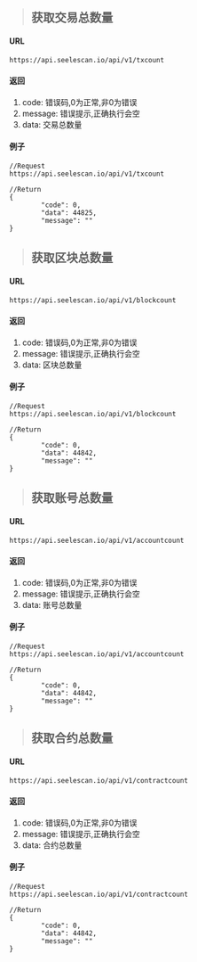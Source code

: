 >## 获取交易总数量
#### URL
	https://api.seelescan.io/api/v1/txcount

#### 返回
1. code: 错误码,0为正常,非0为错误
2. message: 错误提示,正确执行会空
3. data: 交易总数量

#### 例子
	//Request
	https://api.seelescan.io/api/v1/txcount
	
	//Return
	{
			"code": 0, 
			"data": 44825, 
			"message": ""
	}
	
>## 获取区块总数量
#### URL
	https://api.seelescan.io/api/v1/blockcount
	
#### 返回
1. code: 错误码,0为正常,非0为错误
2. message: 错误提示,正确执行会空
3. data: 区块总数量

#### 例子
	//Request
	https://api.seelescan.io/api/v1/blockcount
	
	//Return
	{
			"code": 0, 
			"data": 44842, 
			"message": ""
	}
	
>## 获取账号总数量
#### URL
	https://api.seelescan.io/api/v1/accountcount
	
#### 返回
1. code: 错误码,0为正常,非0为错误
2. message: 错误提示,正确执行会空
3. data: 账号总数量

#### 例子
	//Request
	https://api.seelescan.io/api/v1/accountcount
	
	//Return
	{
			"code": 0, 
			"data": 44842, 
			"message": ""
	}
	

>## 获取合约总数量
#### URL
	https://api.seelescan.io/api/v1/contractcount
	
#### 返回
1. code: 错误码,0为正常,非0为错误
2. message: 错误提示,正确执行会空
3. data: 合约总数量

#### 例子
	//Request
	https://api.seelescan.io/api/v1/contractcount
	
	//Return
	{
			"code": 0, 
			"data": 44842, 
			"message": ""
	}